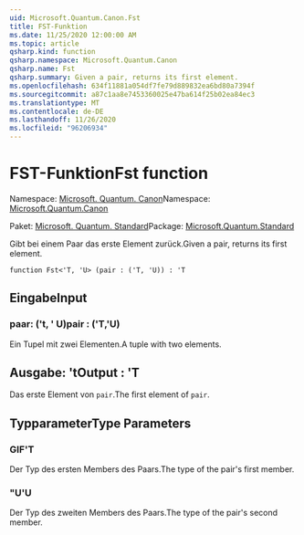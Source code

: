 ```yaml
---
uid: Microsoft.Quantum.Canon.Fst
title: FST-Funktion
ms.date: 11/25/2020 12:00:00 AM
ms.topic: article
qsharp.kind: function
qsharp.namespace: Microsoft.Quantum.Canon
qsharp.name: Fst
qsharp.summary: Given a pair, returns its first element.
ms.openlocfilehash: 634f11881a054df7fe79d889832ea6bd80a7394f
ms.sourcegitcommit: a87c1aa8e7453360025e47ba614f25b02ea84ec3
ms.translationtype: MT
ms.contentlocale: de-DE
ms.lasthandoff: 11/26/2020
ms.locfileid: "96206934"
---
```

# <a name="fst-function"></a><span data-ttu-id="4e13b-102">FST-Funktion</span><span class="sxs-lookup"><span data-stu-id="4e13b-102">Fst function</span></span>

<span data-ttu-id="4e13b-103">Namespace: [Microsoft. Quantum. Canon](xref:Microsoft.Quantum.Canon)</span><span class="sxs-lookup"><span data-stu-id="4e13b-103">Namespace: [Microsoft.Quantum.Canon](xref:Microsoft.Quantum.Canon)</span></span>

<span data-ttu-id="4e13b-104">Paket: [Microsoft. Quantum. Standard](https://nuget.org/packages/Microsoft.Quantum.Standard)</span><span class="sxs-lookup"><span data-stu-id="4e13b-104">Package: [Microsoft.Quantum.Standard](https://nuget.org/packages/Microsoft.Quantum.Standard)</span></span>


<span data-ttu-id="4e13b-105">Gibt bei einem Paar das erste Element zurück.</span><span class="sxs-lookup"><span data-stu-id="4e13b-105">Given a pair, returns its first element.</span></span>

```qsharp
function Fst<'T, 'U> (pair : ('T, 'U)) : 'T
```


## <a name="input"></a><span data-ttu-id="4e13b-106">Eingabe</span><span class="sxs-lookup"><span data-stu-id="4e13b-106">Input</span></span>

### <a name="pair--tu"></a><span data-ttu-id="4e13b-107">paar: ('t, ' U)</span><span class="sxs-lookup"><span data-stu-id="4e13b-107">pair : ('T,'U)</span></span>

<span data-ttu-id="4e13b-108">Ein Tupel mit zwei Elementen.</span><span class="sxs-lookup"><span data-stu-id="4e13b-108">A tuple with two elements.</span></span>



## <a name="output--t"></a><span data-ttu-id="4e13b-109">Ausgabe: 't</span><span class="sxs-lookup"><span data-stu-id="4e13b-109">Output : 'T</span></span>

<span data-ttu-id="4e13b-110">Das erste Element von `pair`.</span><span class="sxs-lookup"><span data-stu-id="4e13b-110">The first element of `pair`.</span></span>

## <a name="type-parameters"></a><span data-ttu-id="4e13b-111">Typparameter</span><span class="sxs-lookup"><span data-stu-id="4e13b-111">Type Parameters</span></span>

### <a name="t"></a><span data-ttu-id="4e13b-112">GIF</span><span class="sxs-lookup"><span data-stu-id="4e13b-112">'T</span></span>

<span data-ttu-id="4e13b-113">Der Typ des ersten Members des Paars.</span><span class="sxs-lookup"><span data-stu-id="4e13b-113">The type of the pair's first member.</span></span>
### <a name="u"></a><span data-ttu-id="4e13b-114">"U</span><span class="sxs-lookup"><span data-stu-id="4e13b-114">'U</span></span>

<span data-ttu-id="4e13b-115">Der Typ des zweiten Members des Paars.</span><span class="sxs-lookup"><span data-stu-id="4e13b-115">The type of the pair's second member.</span></span>